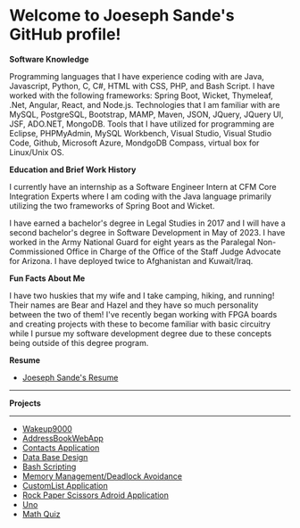 # Welcome to Joeseph Sande's GitHub profile!

**Software Knowledge**

Programming languages that I have experience coding with are Java, Javascript, Python, C, C#, HTML with CSS, PHP, and Bash Script.
I have worked with the following frameworks: Spring Boot, Wicket, Thymeleaf, .Net, Angular, React, and Node.js. 
Technologies that I am familiar with are MySQL, PostgreSQL, Bootstrap, MAMP, Maven, JSON, JQuery, JQuery UI, JSF, ADO.NET, MongoDB.
Tools that I have utilized for programming are Eclipse, PHPMyAdmin, MySQL Workbench, Visual Studio, Visual Studio Code, Github, Microsoft Azure, MondgoDB Compass, virtual box for Linux/Unix OS.

**Education and Brief Work History**

I currently have an internship as a Software Engineer Intern at CFM Core Integration Experts where I am coding with the Java language primarily utilizing the two frameworks of Spring Boot and Wicket.

I have earned a bachelor's degree in Legal Studies in 2017 and I will have a second bachelor's degree in Software Development in May of 2023. I have worked in the Army National Guard for eight years as the Paralegal Non-Commissioned Office in Charge of the Office of the Staff Judge Advocate for Arizona. I have deployed twice to Afghanistan and Kuwait/Iraq. 

**Fun Facts About Me**

I have two huskies that my wife and I take camping, hiking, and running! Their names are Bear and Hazel and they have so much personality between the two of them! I've recently began working with FPGA boards and creating projects with these to become familiar with basic circuitry while I pursue my software development degree due to these concepts being outside of this degree program. 

**Resume**

* [Joeseph Sande's Resume](https://github.com/JSande2021/Wakeup9000/blob/main/JoesephSandeSoftwareEngineerResume.pdf)

<hr>


**Projects**

<hr>

* [Wakeup9000](https://github.com/JSande2021/Wakeup9000)
* [AddressBookWebApp](https://github.com/JSande2021/AddressBookWebApp)
* [Contacts Application](https://github.com/JSande2021/ContactsApplication)
* [Data Base Design](https://github.com/JSande2021/MySQLDataBaseDesign)
* [Bash Scripting](https://github.com/JSande2021/BashScripting)
* [Memory Management/Deadlock Avoidance](https://github.com/JSande2021/MemoryManagement_C)
* [CustomList Application](https://github.com/JSande2021/CustomList)
* [Rock Paper Scissors Adroid Application](https://github.com/JSande2021/RockPaperScissors)
* [Uno](https://github.com/JSande2021/Uno)
* [Math Quiz](https://github.com/JSande2021/MathQuizApp)
